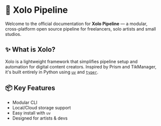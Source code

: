 # 🐍 Xolo Pipeline

Welcome to the official documentation for **Xolo Pipeline** — a modular, cross-platform open source pipeline for freelancers, solo artists and small studios.

## ✨ What is Xolo?

Xolo is a lightweight framework that simplifies pipeline setup and automation for digital content creators. Inspired by Prism and TikManager, it's built entirely in Python using [`uv`](https://github.com/astral-sh/uv) and [`typer`](https://typer.tiangolo.com/).

## 📦 Key Features

- Modular CLI
- Local/Cloud storage support
- Easy install with `uv`
- Designed for artists & devs
